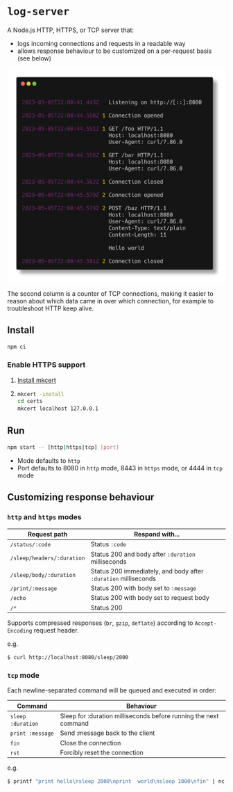 # `log-server`

A Node.js HTTP, HTTPS, or TCP server that:

- logs incoming connections and requests in a readable way
- allows response behaviour to be customized on a per-request basis (see below)

![Screenshot](doc/screenshot.png)

The second column is a counter of TCP connections, making it easier to reason about which data came
in over which connection, for example to troubleshoot HTTP keep alive.

## Install

```sh
npm ci
```

### Enable HTTPS support

1. [Install mkcert](https://github.com/FiloSottile/mkcert?tab=readme-ov-file#installation)

2. ```sh
   mkcert -install
   cd certs
   mkcert localhost 127.0.0.1
   ```

## Run

```sh
npm start -- [http|https|tcp] [port]
```

- Mode defaults to `http`
- Port defaults to 8080 in `http` mode, 8443 in `https` mode, or 4444 in `tcp` mode

## Customizing response behaviour

### `http` and `https` modes

| Request path               | Respond with...                                                 |
| -------------------------- | --------------------------------------------------------------- |
| `/status/:code`            | Status `:code`                                                  |
| `/sleep/headers/:duration` | Status 200 and body after `:duration` milliseconds              |
| `/sleep/body/:duration`    | Status 200 immediately, and body after `:duration` milliseconds |
| `/print/:message`          | Status 200 with body set to `:message`                          |
| `/echo`                    | Status 200 with body set to request body                        |
| `/*`                       | Status 200                                                      |

Supports compressed responses (`br`, `gzip`, `deflate`) according to `Accept-Encoding` request
header.

e.g.

```sh
$ curl http://localhost:8080/sleep/2000
```

### `tcp` mode

Each newline-separated command will be queued and executed in order:

| Command           | Behaviour                                                        |
| ----------------- | ---------------------------------------------------------------- |
| `sleep :duration` | Sleep for :duration milliseconds before running the next command |
| `print :message`  | Send :message back to the client                                 |
| `fin`             | Close the connection                                             |
| `rst`             | Forcibly reset the connection                                    |

e.g.

```sh
$ printf "print hello\nsleep 2000\nprint  world\nsleep 1000\nfin" | nc localhost 4444
```
